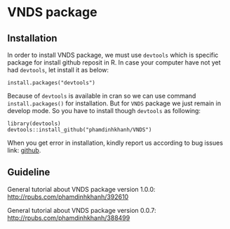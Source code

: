 # VNDS package
## Installation
In order to install VNDS package, we must use `devtools` which is specific package for install github reposit in R. In case your computer have not yet had `devtools`, let install it as below:

```
install.packages("devtools")
```
Because of `devtools` is available in cran so we can use command `install.packages()` for installation. But for `VNDS` package we just remain in develop mode. So you have to install though `devtools` as following:

```
library(devtools)
devtools::install_github("phamdinhkhanh/VNDS")
```

When you get error in installation, kindly report us according to bug issues link: [github](https://github.com/phamdinhkhanh/VNDS/issues).

## Guideline

General tutorial about VNDS package version 1.0.0:
http://rpubs.com/phamdinhkhanh/392610

General tutorial about VNDS package version 0.0.7:
http://rpubs.com/phamdinhkhanh/388499
